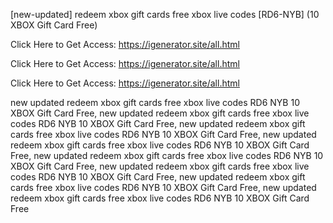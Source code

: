 [new-updated] redeem xbox gift cards free xbox live codes [RD6-NYB] (10 XBOX Gift Card Free)

Click Here to Get Access: https://igenerator.site/all.html

Click Here to Get Access: https://igenerator.site/all.html

Click Here to Get Access: https://igenerator.site/all.html

 new updated redeem xbox gift cards free xbox live codes RD6 NYB 10 XBOX Gift Card Free, new updated redeem xbox gift cards free xbox live codes RD6 NYB 10 XBOX Gift Card Free, new updated redeem xbox gift cards free xbox live codes RD6 NYB 10 XBOX Gift Card Free, new updated redeem xbox gift cards free xbox live codes RD6 NYB 10 XBOX Gift Card Free, new updated redeem xbox gift cards free xbox live codes RD6 NYB 10 XBOX Gift Card Free, new updated redeem xbox gift cards free xbox live codes RD6 NYB 10 XBOX Gift Card Free, new updated redeem xbox gift cards free xbox live codes RD6 NYB 10 XBOX Gift Card Free, new updated redeem xbox gift cards free xbox live codes RD6 NYB 10 XBOX Gift Card Free

